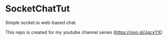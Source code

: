 # SocketChatTut
Simple socket.io web-based chat.

This repo is created for my youtube channel series (https://goo.gl/JqcxYX)
